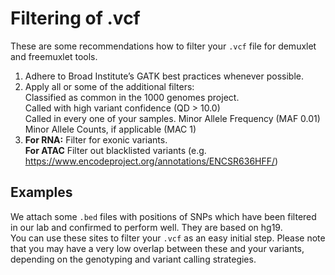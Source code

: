 # Filtering of .vcf
These are some recommendations how to filter your `.vcf` file for demuxlet and freemuxlet tools.  


1. Adhere to Broad Institute’s GATK best practices whenever possible.  
2. Apply all or some of the additional filters:  
    Classified as common in the 1000 genomes project.   
    Called with high variant confidence (QD > 10.0)  
    Called in every one of your samples.
    Minor Allele Frequency (MAF 0.01)
    Minor Allele Counts, if applicable (MAC 1)  
3. **For RNA:** Filter for exonic variants.  
    **For ATAC** Filter out blacklisted variants (e.g. https://www.encodeproject.org/annotations/ENCSR636HFF/)
    
## Examples  
We attach some `.bed` files with positions of SNPs which have been filtered in our lab and confirmed to perform well. They are based on hg19.  
You can use these sites to filter your `.vcf` as an easy initial step. Please note that you may have a very low overlap between these and your variants,  
depending on the genotyping and variant calling strategies. 